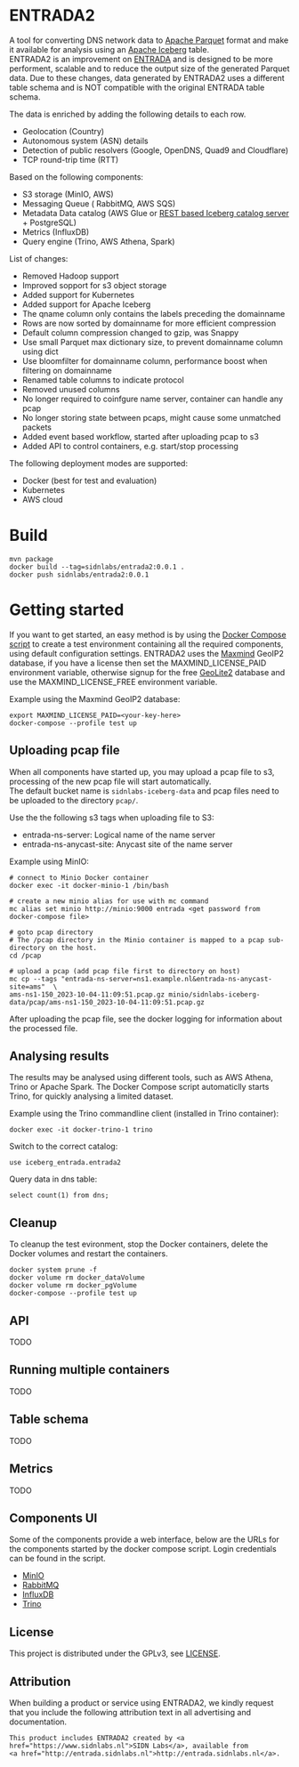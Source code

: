 # ENTRADA2

A tool for converting DNS network data to [Apache Parquet](https://parquet.apache.org/) format and make it available for analysis using an [Apache Iceberg](https://iceberg.apache.org/) table.   
ENTRADA2 is an improvement on [ENTRADA](https://github.com/SIDN/entrada) and is designed to be more performent, scalable and to reduce the output size of the generated Parquet data.
Due to these changes, data generated by ENTRADA2 uses a different table schema and is NOT compatible with the original ENTRADA table schema.

The data is enriched by adding the following details to each row.   
- Geolocation (Country)
- Autonomous system (ASN) details
- Detection of public resolvers (Google, OpenDNS, Quad9 and Cloudflare)
- TCP round-trip time (RTT) 


Based on the following components:  

- S3 storage (MinIO, AWS)
- Messaging Queue ( RabbitMQ, AWS SQS)
- Metadata Data catalog (AWS Glue or [REST based Iceberg catalog server](https://github.com/SIDN/iceberg-rest-catalog-server) + PostgreSQL)
- Metrics (InfluxDB)
- Query engine (Trino, AWS Athena, Spark)

List of changes:

- Removed Hadoop support
- Improved sopport for s3 object storage
- Added support for Kubernetes
- Added support for Apache Iceberg
- The qname column only contains the labels preceding the domainname
- Rows are now sorted by domainname for more efficient compression
- Default column compression changed to gzip, was Snappy
- Use small Parquet max dictionary size, to prevent domainname column using dict
- Use bloomfilter for domainname column, performance boost when filtering on domainname 
- Renamed table columns to indicate protocol
- Removed unused columns
- No longer required to coinfgure name server, container can handle any pcap
- No longer storing state between pcaps, might cause some unmatched packets
- Added event based workflow, started after uploading pcap to s3
- Added API to control containers, e.g. start/stop processing


The following deployment modes are supported:
- Docker (best for test and evaluation)
- Kubernetes
- AWS cloud

# Build

```
mvn package
docker build --tag=sidnlabs/entrada2:0.0.1 .
docker push sidnlabs/entrada2:0.0.1
```

# Getting started

If you want to get started, an easy method is by using the [Docker Compose script](https://github.com/SIDN/entrada2/blob/main/docker/docker-compose.yml) to create a test
environment containing all the required components, using default configuration settings.
ENTRADA2 uses the [Maxmind](https://www.maxmind.com) GeoIP2 database, if you have a license then set the MAXMIND_LICENSE_PAID
environment variable, otherwise signup for the free [GeoLite2](https://dev.maxmind.com/geoip/geolite2-free-geolocation-data ) database and use 
the MAXMIND_LICENSE_FREE environment variable.

Example using the Maxmind GeoIP2 database:

```
export MAXMIND_LICENSE_PAID=<your-key-here>
docker-compose --profile test up
```

## Uploading pcap file
When all components have started up, you may upload a pcap file to s3, processing of the new pcap file will start automatically.  
The default bucket name is `sidnlabs-iceberg-data` and pcap files need to be uploaded to the directory `pcap/`.  

Use the the following s3 tags when uploading file to S3:

- entrada-ns-server: Logical name of the name server
- entrada-ns-anycast-site: Anycast site of the name server

Example using MinIO:  

```
# connect to Minio Docker container
docker exec -it docker-minio-1 /bin/bash

# create a new minio alias for use with mc command
mc alias set minio http://minio:9000 entrada <get password from docker-compose file>

# goto pcap directory
# The /pcap directory in the Minio container is mapped to a pcap sub-directory on the host.  
cd /pcap

# upload a pcap (add pcap file first to directory on host)
mc cp --tags "entrada-ns-server=ns1.example.nl&entrada-ns-anycast-site=ams"  \
ams-ns1-150_2023-10-04-11:09:51.pcap.gz minio/sidnlabs-iceberg-data/pcap/ams-ns1-150_2023-10-04-11:09:51.pcap.gz
```

After uploading the pcap file, see the docker logging for information about the processed file. 


## Analysing results
The results may be analysed using different tools, such as AWS Athena, Trino or Apache Spark. 
The Docker Compose script automaticlly starts Trino, for quickly analysing a limited dataset.  

Example using the Trino commandline client (installed in Trino container):

```
docker exec -it docker-trino-1 trino
```

Switch to the correct catalog:

```
use iceberg_entrada.entrada2
```

Query data in dns table:

```
select count(1) from dns;
```

## Cleanup
To cleanup the test evironment, stop the Docker containers, delete the Docker volumes and restart the containers.

```
docker system prune -f
docker volume rm docker_dataVolume
docker volume rm docker_pgVolume
docker-compose --profile test up
```


## API

TODO


## Running multiple containers

TODO

## Table schema

TODO

## Metrics

TODO


## Components UI
Some of the components provide a web interface, below are the URLs for the components started by the docker compose script.
Login credentials can be found in the script.

- [MinIO](http://localhost:9000)
- [RabbitMQ](http://localhost:15672/)
- [InfluxDB](http://localhost:8086/)
- [Trino](http://localhost:8085/) 


## License

This project is distributed under the GPLv3, see [LICENSE](LICENSE).

## Attribution

When building a product or service using ENTRADA2, we kindly request that you include the following attribution text in all advertising and documentation.
```
This product includes ENTRADA2 created by <a href="https://www.sidnlabs.nl">SIDN Labs</a>, available from
<a href="http://entrada.sidnlabs.nl">http://entrada.sidnlabs.nl</a>.
```

